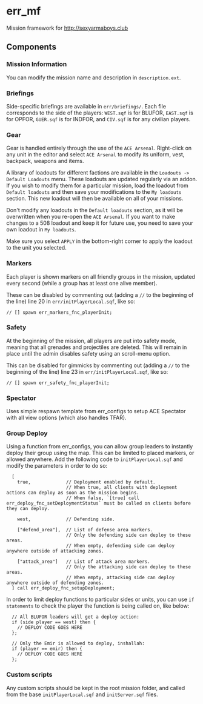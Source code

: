 # err_mf
Mission framework for http://sexyarmaboys.club


## Components

### Mission Information

You can modify the mission name and description in `description.ext`.

### Briefings

Side-specific briefings are available in `err/briefings/`. Each file corresponds to the side of the players: `WEST.sqf` is for BLUFOR, `EAST.sqf` is for OPFOR, `GUER.sqf` is for INDFOR, and `CIV.sqf` is for any civilian players.

### Gear

Gear is handled entirely through the use of the `ACE Arsenal`. Right-click on any unit in the editor and select `ACE Arsenal` to modify its uniform, vest, backpack, weapons and items.

A library of loadouts for different factions are available in the `Loadouts -> Default Loadouts` menu. These loadouts are updated regularly via an addon. If you wish to modify them for a particular mission, load the loadout from `Default loadouts` and then save your modifications to the `My loadouts` section. This new loadout will then be available on all of your missions.

Don't modify any loadouts in the `Default loadouts` section, as it will be overwritten when you re-open the `ACE Arsenal`. If you want to make changes to a 508 loadout and keep it for future use, you need to save your own loadout in `My loadouts`.

Make sure you select `APPLY` in the bottom-right corner to apply the loadout to the unit you selected.

### Markers

Each player is shown markers on all friendly groups in the mission, updated every second (while a group has at least one alive member).

These can be disabled by commenting out (adding a `//` to the beginning of the line) line 20 in `err/initPlayerLocal.sqf`, like so:

```
// [] spawn err_markers_fnc_playerInit;
```

### Safety

At the beginning of the mission, all players are put into safety mode, meaning that all grenades and projectiles are deleted.
This will remain in place until the admin disables safety using an scroll-menu option.

This can be disabled for gimmicks by commenting out (adding a `//` to the beginning of the line) line 23 in `err/initPlayerLocal.sqf`, like so:

```
// [] spawn err_safety_fnc_playerInit;
```

### Spectator

Uses simple respawn template from err_configs to setup ACE Spectator with all view options (which also handles TFAR).

### Group Deploy

Using a function from err_configs, you can allow group leaders to instantly deploy their group using the map. This can be limited to placed markers, or allowed anywhere. Add the following code to `initPlayerLocal.sqf` and modify the parameters in order to do so:

```
  [
    true,             // Deployment enabled by default.
                      // When true, all clients with deployment actions can deploy as soon as the mission begins.
                      // When false, `[true] call err_deploy_fnc_setDeploymentStatus` must be called on clients before they can deploy.

    west,             // Defending side.
    
    ["defend_area"],  // List of defense area markers.
                      // Only the defending side can deploy to these areas.
                      // When empty, defending side can deploy anywhere outside of attacking zones.

    ["attack_area"]   // List of attack area markers.
                      // Only the attacking side can deploy to these areas.
                      // When empty, attacking side can deploy anywhere outside of defending zones.
  ] call err_deploy_fnc_setupDeployment;
```

In order to limit deploy functions to particular sides or units, you can use `if statements` to check the player the function is being called on, like below:

```
  // All BLUFOR leaders will get a deploy action:
  if (side player == west) then {
    // DEPLOY CODE GOES HERE
  };
```

```
  // Only the Emir is allowed to deploy, inshallah:
  if (player == emir) then {
    // DEPLOY CODE GOES HERE
  };
```

### Custom scripts

Any custom scripts should be kept in the root mission folder, and called from the base `initPlayerLocal.sqf` and `initServer.sqf` files.
